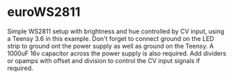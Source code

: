 
# euroWS2811

Simple WS2811 setup with brightness and hue controlled by CV input, using a Teensy 3.6 in this example. Don't forget to connect ground on the LED strip to ground ont the power supply as well as ground on the Teensy. A 1000uF 16v capacitor across the power supply is also required. Add dividers or opamps with offset and division to control the CV input signals if required. 
